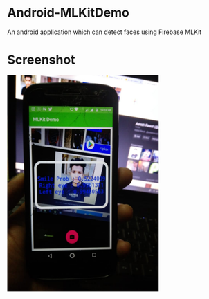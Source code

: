 # Android-MLKitDemo
An android application which can detect faces using Firebase MLKit
# Screenshot
<img src="https://github.com/ashishrawat2911/Android-MLKitDemo/blob/master/app_picture.jpg" height=500 width=350>       
